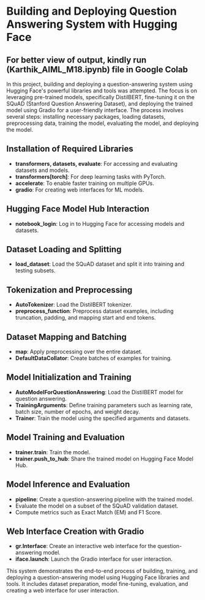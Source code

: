 # Building and Deploying Question Answering System with Hugging Face
For better view of output, kindly run (Karthik_AIML_M18.ipynb) file in Google Colab
---
In this project, building and deploying a question-answering system using Hugging Face's powerful libraries and tools was attempted. The focus is on leveraging pre-trained models, specifically DistilBERT, fine-tuning it on the SQuAD (Stanford Question Answering Dataset), and deploying the trained model using Gradio for a user-friendly interface. The process involves several steps: installing necessary packages, loading datasets, preprocessing data, training the model, evaluating the model, and deploying the model.

## Installation of Required Libraries

- **transformers, datasets, evaluate**: For accessing and evaluating datasets and models.
- **transformers[torch]**: For deep learning tasks with PyTorch.
- **accelerate**: To enable faster training on multiple GPUs.
- **gradio**: For creating web interfaces for ML models.

## Hugging Face Model Hub Interaction

- **notebook_login**: Log in to Hugging Face for accessing models and datasets.

## Dataset Loading and Splitting

- **load_dataset**: Load the SQuAD dataset and split it into training and testing subsets.

## Tokenization and Preprocessing

- **AutoTokenizer**: Load the DistilBERT tokenizer.
- **preprocess_function**: Preprocess dataset examples, including truncation, padding, and mapping start and end tokens.

## Dataset Mapping and Batching

- **map**: Apply preprocessing over the entire dataset.
- **DefaultDataCollator**: Create batches of examples for training.

## Model Initialization and Training

- **AutoModelForQuestionAnswering**: Load the DistilBERT model for question answering.
- **TrainingArguments**: Define training parameters such as learning rate, batch size, number of epochs, and weight decay.
- **Trainer**: Train the model using the specified arguments and datasets.

## Model Training and Evaluation

- **trainer.train**: Train the model.
- **trainer.push_to_hub**: Share the trained model on Hugging Face Model Hub.

## Model Inference and Evaluation

- **pipeline**: Create a question-answering pipeline with the trained model.
- Evaluate the model on a subset of the SQuAD validation dataset.
- Compute metrics such as Exact Match (EM) and F1 Score.

## Web Interface Creation with Gradio

- **gr.Interface**: Create an interactive web interface for the question-answering model.
- **iface.launch**: Launch the Gradio interface for user interaction.

This system demonstrates the end-to-end process of building, training, and deploying a question-answering model using Hugging Face libraries and tools. It includes dataset preparation, model fine-tuning, evaluation, and creating a web interface for user interaction.
